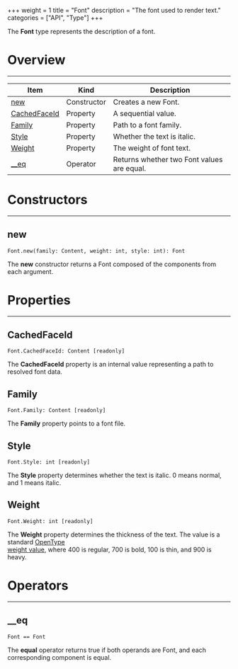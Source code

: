 +++
weight = 1
title = "Font"
description = "The font used to render text."
categories = ["API", "Type"]
+++

The **Font** type represents the description of a font.

# Overview

----

<div class="api-list one two">

| Item | Kind | Description |
| --- | --- | --- |
| [new](#new) | Constructor | Creates a new Font. |
| [CachedFaceId](#cachedfaceid) | Property | A sequential value. |
| [Family](#family) | Property | Path to a font family. |
| [Style](#style) | Property | Whether the text is italic. |
| [Weight](#weight) | Property | The weight of font text. |
| [\_\_eq](#__eq) | Operator | Returns whether two Font values are equal. |

</div>

# Constructors

----

## new

 `Font.new(family: Content, weight: int, style: int): Font`

The **new** constructor returns a Font composed of the components from
each argument.

# Properties

----

## CachedFaceId

 `Font.CachedFaceId: Content [readonly]`

The **CachedFaceId** property is an internal value representing a path to
resolved font data.

## Family

 `Font.Family: Content [readonly]`

The **Family** property points to a font file.

## Style

 `Font.Style: int [readonly]`

The **Style** property determines whether the text is italic. 0 means
normal, and 1 means italic.

## Weight

 `Font.Weight: int [readonly]`

The **Weight** property determines the thickness of the text. The value is
a standard [OpenType\
weight value](https://learn.microsoft.com/en-us/typography/opentype/spec/os2#usweightclass), where 400 is regular, 700 is bold, 100 is thin, and 900 is
heavy.

# Operators

----

## \_\_eq

 `Font == Font`

The **equal** operator returns true if both operands are Font, and each
corresponding component is equal.
